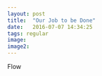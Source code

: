 ```yaml
---
layout: post
title:  "Our Job to be Done"
date:   2016-07-07 14:34:25
tags: regular
image:
image2:
---
```

Flow
